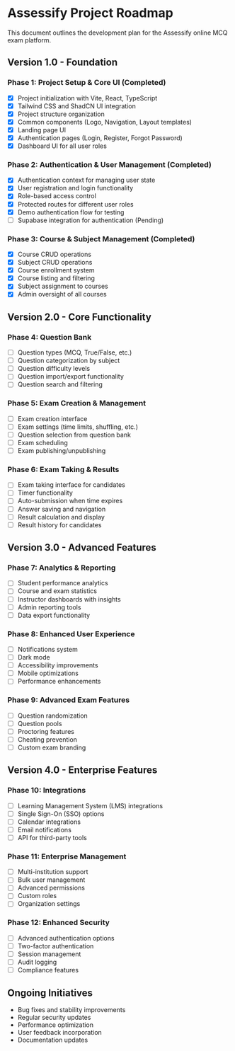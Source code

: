 
# Assessify Project Roadmap

This document outlines the development plan for the Assessify online MCQ exam platform.

## Version 1.0 - Foundation

### Phase 1: Project Setup & Core UI (Completed)
- [x] Project initialization with Vite, React, TypeScript
- [x] Tailwind CSS and ShadCN UI integration
- [x] Project structure organization
- [x] Common components (Logo, Navigation, Layout templates)
- [x] Landing page UI
- [x] Authentication pages (Login, Register, Forgot Password)
- [x] Dashboard UI for all user roles

### Phase 2: Authentication & User Management (Completed)
- [x] Authentication context for managing user state
- [x] User registration and login functionality
- [x] Role-based access control
- [x] Protected routes for different user roles
- [x] Demo authentication flow for testing
- [ ] Supabase integration for authentication (Pending)

### Phase 3: Course & Subject Management (Completed)
- [x] Course CRUD operations
- [x] Subject CRUD operations
- [x] Course enrollment system
- [x] Course listing and filtering
- [x] Subject assignment to courses
- [x] Admin oversight of all courses

## Version 2.0 - Core Functionality

### Phase 4: Question Bank
- [ ] Question types (MCQ, True/False, etc.)
- [ ] Question categorization by subject
- [ ] Question difficulty levels
- [ ] Question import/export functionality
- [ ] Question search and filtering

### Phase 5: Exam Creation & Management
- [ ] Exam creation interface
- [ ] Exam settings (time limits, shuffling, etc.)
- [ ] Question selection from question bank
- [ ] Exam scheduling
- [ ] Exam publishing/unpublishing

### Phase 6: Exam Taking & Results
- [ ] Exam taking interface for candidates
- [ ] Timer functionality
- [ ] Auto-submission when time expires
- [ ] Answer saving and navigation
- [ ] Result calculation and display
- [ ] Result history for candidates

## Version 3.0 - Advanced Features

### Phase 7: Analytics & Reporting
- [ ] Student performance analytics
- [ ] Course and exam statistics
- [ ] Instructor dashboards with insights
- [ ] Admin reporting tools
- [ ] Data export functionality

### Phase 8: Enhanced User Experience
- [ ] Notifications system
- [ ] Dark mode
- [ ] Accessibility improvements
- [ ] Mobile optimizations
- [ ] Performance enhancements

### Phase 9: Advanced Exam Features
- [ ] Question randomization
- [ ] Question pools
- [ ] Proctoring features
- [ ] Cheating prevention
- [ ] Custom exam branding

## Version 4.0 - Enterprise Features

### Phase 10: Integrations
- [ ] Learning Management System (LMS) integrations
- [ ] Single Sign-On (SSO) options
- [ ] Calendar integrations
- [ ] Email notifications
- [ ] API for third-party tools

### Phase 11: Enterprise Management
- [ ] Multi-institution support
- [ ] Bulk user management
- [ ] Advanced permissions
- [ ] Custom roles
- [ ] Organization settings

### Phase 12: Enhanced Security
- [ ] Advanced authentication options
- [ ] Two-factor authentication
- [ ] Session management
- [ ] Audit logging
- [ ] Compliance features

## Ongoing Initiatives
- Bug fixes and stability improvements
- Regular security updates
- Performance optimization
- User feedback incorporation
- Documentation updates
